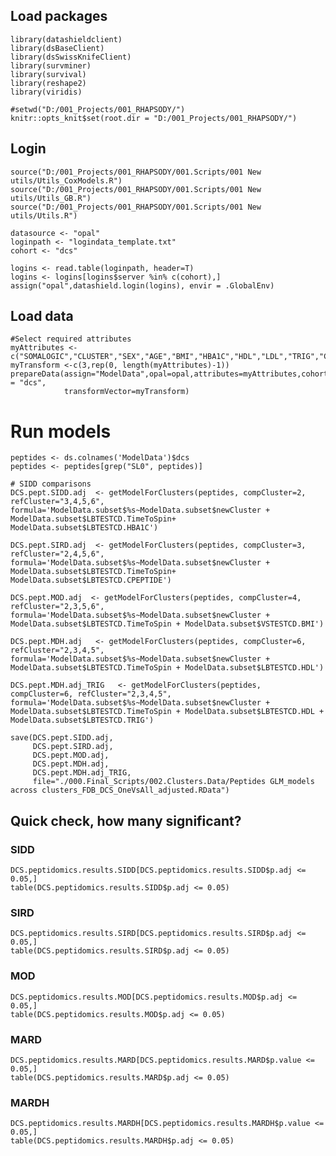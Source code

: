 ## Load packages

    library(datashieldclient)
    library(dsBaseClient)
    library(dsSwissKnifeClient)
    library(survminer)
    library(survival)
    library(reshape2)
    library(viridis)

    #setwd("D:/001_Projects/001_RHAPSODY/")
    knitr::opts_knit$set(root.dir = "D:/001_Projects/001_RHAPSODY/")

## Login

    source("D:/001_Projects/001_RHAPSODY/001.Scripts/001 New utils/Utils_CoxModels.R")
    source("D:/001_Projects/001_RHAPSODY/001.Scripts/001 New utils/Utils_GB.R")
    source("D:/001_Projects/001_RHAPSODY/001.Scripts/001 New utils/Utils.R")

    datasource <- "opal"
    loginpath <- "logindata_template.txt"
    cohort <- "dcs"

    logins <- read.table(loginpath, header=T)
    logins <- logins[logins$server %in% c(cohort),]
    assign("opal",datashield.login(logins), envir = .GlobalEnv)

## Load data

    #Select required attributes 
    myAttributes <- c("SOMALOGIC","CLUSTER","SEX","AGE","BMI","HBA1C","HDL","LDL","TRIG","CPEPTIDE","TimeToSpin")
    myTransform <-c(3,rep(0, length(myAttributes)-1))
    prepareData(assign="ModelData",opal=opal,attributes=myAttributes,cohort = "dcs",
                transformVector=myTransform)

# Run models

    peptides <- ds.colnames('ModelData')$dcs
    peptides <- peptides[grep("SL0", peptides)]

    # SIDD comparisons
    DCS.pept.SIDD.adj  <- getModelForClusters(peptides, compCluster=2, refCluster="3,4,5,6", formula='ModelData.subset$%s~ModelData.subset$newCluster + ModelData.subset$LBTESTCD.TimeToSpin+ ModelData.subset$LBTESTCD.HBA1C')

    DCS.pept.SIRD.adj  <- getModelForClusters(peptides, compCluster=3, refCluster="2,4,5,6", formula='ModelData.subset$%s~ModelData.subset$newCluster + ModelData.subset$LBTESTCD.TimeToSpin+ ModelData.subset$LBTESTCD.CPEPTIDE')

    DCS.pept.MOD.adj  <- getModelForClusters(peptides, compCluster=4, refCluster="2,3,5,6", formula='ModelData.subset$%s~ModelData.subset$newCluster + ModelData.subset$LBTESTCD.TimeToSpin + ModelData.subset$VSTESTCD.BMI')

    DCS.pept.MDH.adj   <- getModelForClusters(peptides, compCluster=6, refCluster="2,3,4,5", formula='ModelData.subset$%s~ModelData.subset$newCluster + ModelData.subset$LBTESTCD.TimeToSpin + ModelData.subset$LBTESTCD.HDL')

    DCS.pept.MDH.adj_TRIG   <- getModelForClusters(peptides, compCluster=6, refCluster="2,3,4,5", formula='ModelData.subset$%s~ModelData.subset$newCluster + ModelData.subset$LBTESTCD.TimeToSpin + ModelData.subset$LBTESTCD.HDL + ModelData.subset$LBTESTCD.TRIG')

    save(DCS.pept.SIDD.adj, 
         DCS.pept.SIRD.adj, 
         DCS.pept.MOD.adj, 
         DCS.pept.MDH.adj, 
         DCS.pept.MDH.adj_TRIG, 
         file="./000.Final_Scripts/002.Clusters.Data/Peptides GLM_models across clusters_FDB_DCS_OneVsAll_adjusted.RData")

## Quick check, how many significant?

### SIDD

    DCS.peptidomics.results.SIDD[DCS.peptidomics.results.SIDD$p.adj <= 0.05,]
    table(DCS.peptidomics.results.SIDD$p.adj <= 0.05)

### SIRD

    DCS.peptidomics.results.SIRD[DCS.peptidomics.results.SIRD$p.adj <= 0.05,]
    table(DCS.peptidomics.results.SIRD$p.adj <= 0.05)

### MOD

    DCS.peptidomics.results.MOD[DCS.peptidomics.results.MOD$p.adj <= 0.05,]
    table(DCS.peptidomics.results.MOD$p.adj <= 0.05)

### MARD

    DCS.peptidomics.results.MARD[DCS.peptidomics.results.MARD$p.value <= 0.05,]
    table(DCS.peptidomics.results.MARD$p.adj <= 0.05)

### MARDH

    DCS.peptidomics.results.MARDH[DCS.peptidomics.results.MARDH$p.value <= 0.05,]
    table(DCS.peptidomics.results.MARDH$p.adj <= 0.05)
